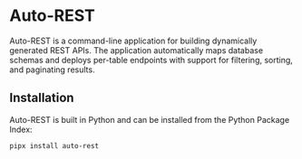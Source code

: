 # Auto-REST

Auto-REST is a command-line application for building dynamically generated REST APIs.
The application automatically maps database schemas and deploys per-table endpoints with
support for filtering, sorting, and paginating results.

## Installation

Auto-REST is built in Python and can be installed from the Python Package Index:

```bash
pipx install auto-rest
```

